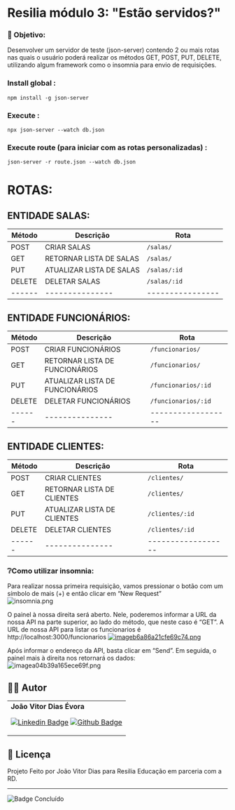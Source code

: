 # Resilia módulo 3: "Estão servidos?"
###  <p>🎯 Objetivo:</p>
Desenvolver um servidor de teste (json-server) contendo 2 ou mais rotas nas quais o usuário poderá realizar os métodos GET, POST, PUT, DELETE, utilizando algum framework como o insomnia para envio de requisições.
###  Install global : 

    npm install -g json-server
    
###  Execute : 
    npx json-server --watch db.json
    
###  Execute route (para iniciar com as rotas personalizadas) : 
    json-server -r route.json --watch db.json

# ROTAS:

## ENTIDADE SALAS:

| Método | Descrição                     | Rota              |
| ------ | ----------------------------- | ----------------- |
| POST   | CRIAR SALAS                   | `/salas/`         |
| GET    | RETORNAR LISTA DE SALAS       | `/salas/`         |
| PUT    | ATUALIZAR LISTA DE SALAS      | `/salas/:id`      |
| DELETE | DELETAR SALAS                 | `/salas/:id`      |
| ------ | ---------------               | ----------------  |

## ENTIDADE FUNCIONÁRIOS:

| Método | Descrição                      | Rota               |
| ------ | -----------------------------  | ------------------ |
| POST   | CRIAR FUNCIONÁRIOS             | `/funcionarios/`   |
| GET    | RETORNAR LISTA DE FUNCIONÁRIOS | `/funcionarios/`   |
| PUT    | ATUALIZAR LISTA DE FUNCIONÁRIOS| `/funcionarios/:id`|
| DELETE | DELETAR FUNCIONÁRIOS           | `/funcionarios/:id`|
| ------ | ---------------                | ------------------ |


## ENTIDADE CLIENTES:

| Método | Descrição                      | Rota               |
| ------ | -----------------------------  | ------------------ |
| POST   | CRIAR CLIENTES                 | `/clientes/`       |
| GET    | RETORNAR LISTA DE CLIENTES     | `/clientes/`       |
| PUT    | ATUALIZAR LISTA DE CLIENTES    | `/clientes/:id`    |
| DELETE | DELETAR CLIENTES               | `/clientes/:id`    |
| ------ | ---------------                | ------------------ |

### ❔Como utilizar insomnia:
Para realizar nossa primeira requisição, vamos pressionar o botão com um símbolo de mais (+) e então clicar em “New Request”<br>
![insomnia.png](https://www.imagemhost.com.br/images/2023/02/10/insomnia.png)

O painel à nossa direita será aberto. Nele, poderemos informar a URL da nossa API na parte superior, ao lado do método, que neste caso é “GET”. A URL de nossa API para listar os funcionarios é http://localhost:3000/funcionarios
[![imageb6a86a21cfe69c74.png](https://www.imagemhost.com.br/images/2023/02/10/imageb6a86a21cfe69c74.png)](https://www.imagemhost.com.br/image/rI714J)

Após informar o endereço da API, basta clicar em “Send”. Em seguida, o painel mais à direita nos retornará os dados:
![imagea04b39a165ece69f.png](https://www.imagemhost.com.br/images/2023/02/10/imagea04b39a165ece69f.png)

## 🦸‍♂️ Autor

<table>
<tr>
<td>
<b>João Vitor Dias Évora</b>
<br>

[![Linkedin Badge](https://img.shields.io/badge/joaovitorevora-0077B5?style=for-the-badge&logo=linkedin&logoColor=white&link=https://www.linkedin.com/in/joaovitorevora/)](https://www.linkedin.com/in/joaovitorevora/) [![Github Badge](https://img.shields.io/badge/joaovitorevora-100000?style=for-the-badge&logo=github&logoColor=whitee&link=https://github.com/joaovitorevora)](https://github.com/joaovitorevora)

</table>

## 📝 Licença

Projeto Feito por João Vitor Dias para Resilia Educação em parceria com a RD.

---
![Badge Concluído](http://img.shields.io/static/v1?label=STATUS&message=CONCLUÍDO&color=GREEN&style=for-the-badge)
